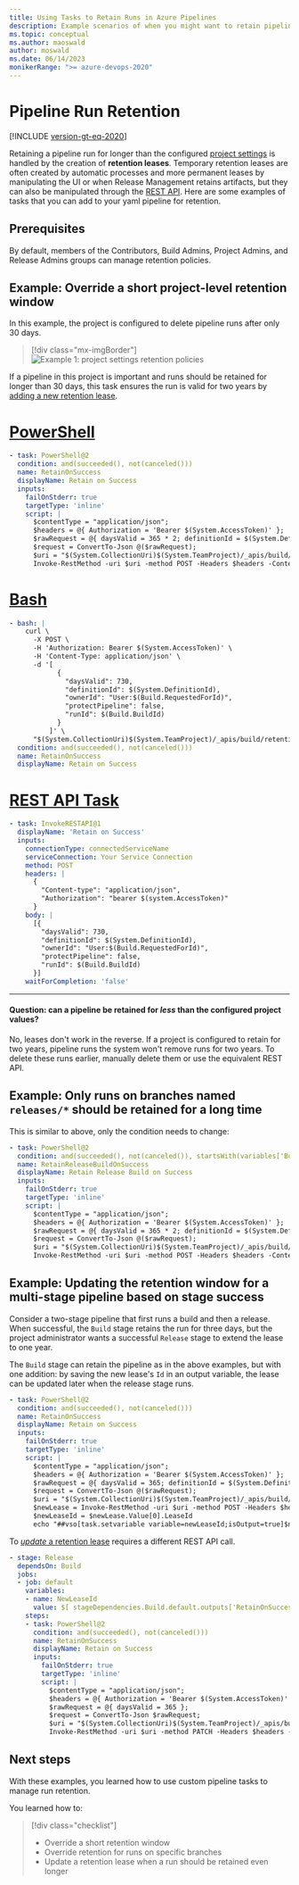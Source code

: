 ```yaml
---
title: Using Tasks to Retain Runs in Azure Pipelines
description: Example scenarios of when you might want to retain pipeline runs from within the pipeline.
ms.topic: conceptual
ms.author: maoswald
author: moswald
ms.date: 06/14/2023
monikerRange: ">= azure-devops-2020"
---
```


# Pipeline Run Retention

[!INCLUDE [version-gt-eq-2020](../../includes/version-gt-eq-2020.md)]

Retaining a pipeline run for longer than the configured [project settings](../policies/retention.md) is handled by the creation of **retention leases**. Temporary retention leases are often created by automatic processes and more permanent leases by manipulating the UI or when Release Management retains artifacts, but they can also be manipulated through the [REST API](/rest/api/azure/devops/build/leases). Here are some examples of tasks that you can add to your yaml pipeline for retention.

## Prerequisites

By default, members of the Contributors, Build Admins, Project Admins, and Release Admins groups can manage retention policies.

## Example: Override a short project-level retention window

In this example, the project is configured to delete pipeline runs after only 30 days.

> [!div class="mx-imgBorder"]
> ![Example 1: project settings retention policies](media/retention/example-policies-short.png)

If a pipeline in this project is important and runs should be retained for longer than 30 days, this task ensures the run is valid for two years by [adding a new retention lease](/rest/api/azure/devops/build/leases/add).

# [PowerShell](#tab/powershell)

```yaml
- task: PowerShell@2
  condition: and(succeeded(), not(canceled()))
  name: RetainOnSuccess
  displayName: Retain on Success
  inputs:
    failOnStderr: true
    targetType: 'inline'
    script: |
      $contentType = "application/json";
      $headers = @{ Authorization = 'Bearer $(System.AccessToken)' };
      $rawRequest = @{ daysValid = 365 * 2; definitionId = $(System.DefinitionId); ownerId = 'User:$(Build.RequestedForId)'; protectPipeline = $false; runId = $(Build.BuildId) };
      $request = ConvertTo-Json @($rawRequest);
      $uri = "$(System.CollectionUri)$(System.TeamProject)/_apis/build/retention/leases?api-version=6.0-preview.1";
      Invoke-RestMethod -uri $uri -method POST -Headers $headers -ContentType $contentType -Body $request;
```

# [Bash](#tab/cli)

```yaml
- bash: |
    curl \
      -X POST \
      -H 'Authorization: Bearer $(System.AccessToken)' \
      -H 'Content-Type: application/json' \
      -d '[
            {
              "daysValid": 730,
              "definitionId": $(System.DefinitionId),
              "ownerId": "User:$(Build.RequestedForId)",
              "protectPipeline": false,
              "runId": $(Build.BuildId)
            }
          ]' \
      "$(System.CollectionUri)$(System.TeamProject)/_apis/build/retention/leases?api-version=6.0-preview.1"
  condition: and(succeeded(), not(canceled()))
  name: RetainOnSuccess
  displayName: Retain on Success
```

# [REST API Task](#tab/task)

```yaml
- task: InvokeRESTAPI@1
  displayName: 'Retain on Success'
  inputs:
    connectionType: connectedServiceName
    serviceConnection: Your Service Connection
    method: POST
    headers: |
      {
        "Content-type": "application/json",
        "Authorization": "bearer $(system.AccessToken)"
      }
    body: |
      [{
        "daysValid": 730,
        "definitionId": $(System.DefinitionId),
        "ownerId": "User:$(Build.RequestedForId)",
        "protectPipeline": false,
        "runId": $(Build.BuildId)
      }]
    waitForCompletion: 'false'
```
* * *

#### Question: can a pipeline be retained for _less_ than the configured project values?

No, leases don't work in the reverse. If a project is configured to retain for two years, pipeline runs the system won't remove runs for two years. To delete these runs earlier, manually delete them or use the equivalent REST API.

## Example: Only runs on branches named `releases/*` should be retained for a long time

This is similar to above, only the condition needs to change:

```yaml
- task: PowerShell@2
  condition: and(succeeded(), not(canceled()), startsWith(variables['Build.SourceBranchName'], 'releases/'))
  name: RetainReleaseBuildOnSuccess
  displayName: Retain Release Build on Success
  inputs:
    failOnStderr: true
    targetType: 'inline'
    script: |
      $contentType = "application/json";
      $headers = @{ Authorization = 'Bearer $(System.AccessToken)' };
      $rawRequest = @{ daysValid = 365 * 2; definitionId = $(System.DefinitionId); ownerId = 'User:$(Build.RequestedForId)'; protectPipeline = $false; runId = $(Build.BuildId) };
      $request = ConvertTo-Json @($rawRequest);
      $uri = "$(System.CollectionUri)$(System.TeamProject)/_apis/build/retention/leases?api-version=6.0-preview.1";
      Invoke-RestMethod -uri $uri -method POST -Headers $headers -ContentType $contentType -Body $request;
```

## Example: Updating the retention window for a multi-stage pipeline based on stage success

Consider a two-stage pipeline that first runs a build and then a release. When successful, the `Build` stage retains the run for three days, but the project administrator wants a successful `Release` stage to extend the lease to one year.

The `Build` stage can retain the pipeline as in the above examples, but with one addition: by saving the new lease's `Id` in an output variable, the lease can be updated later when the release stage runs.

```yaml
- task: PowerShell@2
  condition: and(succeeded(), not(canceled()))
  name: RetainOnSuccess
  displayName: Retain on Success
  inputs:
    failOnStderr: true
    targetType: 'inline'
    script: |
      $contentType = "application/json";
      $headers = @{ Authorization = 'Bearer $(System.AccessToken)' };
      $rawRequest = @{ daysValid = 365; definitionId = $(System.DefinitionId); ownerId = 'User:$(Build.RequestedForId)'; protectPipeline = $false; runId = $(Build.BuildId) };
      $request = ConvertTo-Json @($rawRequest);
      $uri = "$(System.CollectionUri)$(System.TeamProject)/_apis/build/retention/leases?api-version=6.0-preview.1";
      $newLease = Invoke-RestMethod -uri $uri -method POST -Headers $headers -ContentType $contentType -Body $request;
      $newLeaseId = $newLease.Value[0].LeaseId
      echo "##vso[task.setvariable variable=newLeaseId;isOutput=true]$newLeaseId";
```

To [_update_ a retention lease](/rest/api/azure/devops/build/leases/update) requires a different REST API call.

```yaml
- stage: Release
  dependsOn: Build
  jobs:
  - job: default
    variables:
    - name: NewLeaseId
      value: $[ stageDependencies.Build.default.outputs['RetainOnSuccess.newLeaseId']]
    steps:
    - task: PowerShell@2
      condition: and(succeeded(), not(canceled()))
      name: RetainOnSuccess
      displayName: Retain on Success
      inputs:
        failOnStderr: true
        targetType: 'inline'
        script: |
          $contentType = "application/json";
          $headers = @{ Authorization = 'Bearer $(System.AccessToken)' };
          $rawRequest = @{ daysValid = 365 };
          $request = ConvertTo-Json $rawRequest;
          $uri = "$(System.CollectionUri)$(System.TeamProject)/_apis/build/retention/leases/$(newLeaseId)?api-version=7.1-preview.2";
          Invoke-RestMethod -uri $uri -method PATCH -Headers $headers -ContentType $contentType -Body $request;
```

## Next steps

With these examples, you learned how to use custom pipeline tasks to manage run retention.

You learned how to:

> [!div class="checklist"]
>
> - Override a short retention window
> - Override retention for runs on specific branches
> - Update a retention lease when a run should be retained even longer
